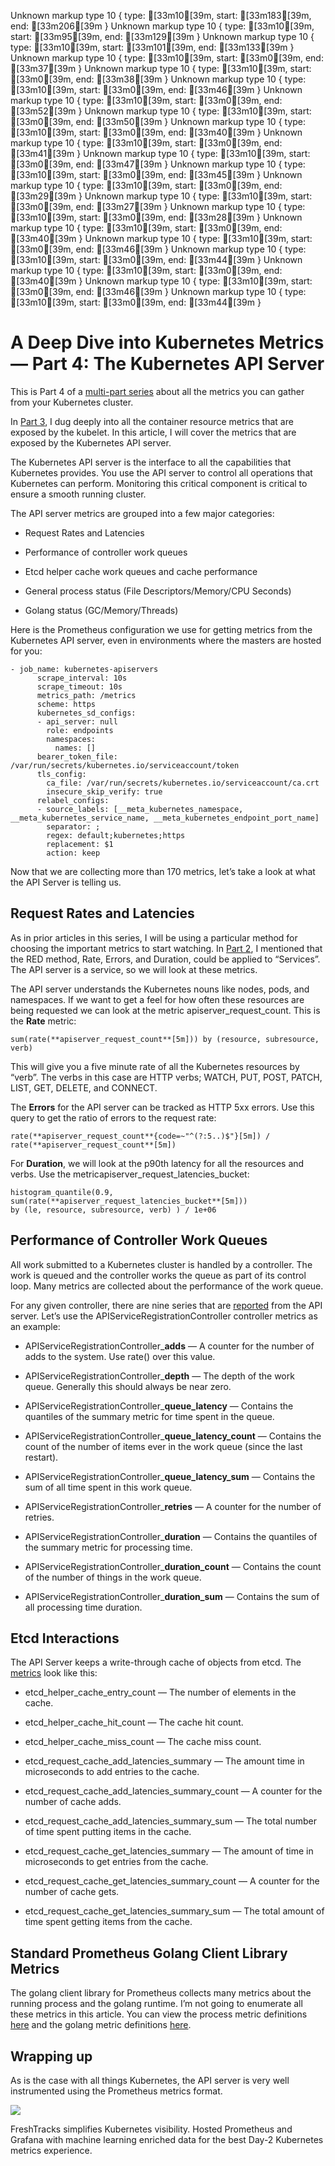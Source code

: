 Unknown markup type 10 { type: [33m10[39m, start: [33m183[39m, end: [33m206[39m }
Unknown markup type 10 { type: [33m10[39m, start: [33m95[39m, end: [33m129[39m }
Unknown markup type 10 { type: [33m10[39m, start: [33m101[39m, end: [33m133[39m }
Unknown markup type 10 { type: [33m10[39m, start: [33m0[39m, end: [33m37[39m }
Unknown markup type 10 { type: [33m10[39m, start: [33m0[39m, end: [33m38[39m }
Unknown markup type 10 { type: [33m10[39m, start: [33m0[39m, end: [33m46[39m }
Unknown markup type 10 { type: [33m10[39m, start: [33m0[39m, end: [33m52[39m }
Unknown markup type 10 { type: [33m10[39m, start: [33m0[39m, end: [33m50[39m }
Unknown markup type 10 { type: [33m10[39m, start: [33m0[39m, end: [33m40[39m }
Unknown markup type 10 { type: [33m10[39m, start: [33m0[39m, end: [33m41[39m }
Unknown markup type 10 { type: [33m10[39m, start: [33m0[39m, end: [33m47[39m }
Unknown markup type 10 { type: [33m10[39m, start: [33m0[39m, end: [33m45[39m }
Unknown markup type 10 { type: [33m10[39m, start: [33m0[39m, end: [33m29[39m }
Unknown markup type 10 { type: [33m10[39m, start: [33m0[39m, end: [33m27[39m }
Unknown markup type 10 { type: [33m10[39m, start: [33m0[39m, end: [33m28[39m }
Unknown markup type 10 { type: [33m10[39m, start: [33m0[39m, end: [33m40[39m }
Unknown markup type 10 { type: [33m10[39m, start: [33m0[39m, end: [33m46[39m }
Unknown markup type 10 { type: [33m10[39m, start: [33m0[39m, end: [33m44[39m }
Unknown markup type 10 { type: [33m10[39m, start: [33m0[39m, end: [33m40[39m }
Unknown markup type 10 { type: [33m10[39m, start: [33m0[39m, end: [33m46[39m }
Unknown markup type 10 { type: [33m10[39m, start: [33m0[39m, end: [33m44[39m }

# A Deep Dive into Kubernetes Metrics — Part 4: The Kubernetes API Server



This is Part 4 of a [multi-part series](https://blog.freshtracks.io/a-deep-dive-into-kubernetes-metrics-b190cc97f0f6) about all the metrics you can gather from your Kubernetes cluster.

In [Part 3](https://blog.freshtracks.io/a-deep-dive-into-kubernetes-metrics-part-3-container-resource-metrics-361c5ee46e66), I dug deeply into all the container resource metrics that are exposed by the kubelet. In this article, I will cover the metrics that are exposed by the Kubernetes API server.

The Kubernetes API server is the interface to all the capabilities that Kubernetes provides. You use the API server to control all operations that Kubernetes can perform. Monitoring this critical component is critical to ensure a smooth running cluster.

The API server metrics are grouped into a few major categories:

* Request Rates and Latencies

* Performance of controller work queues

* Etcd helper cache work queues and cache performance

* General process status (File Descriptors/Memory/CPU Seconds)

* Golang status (GC/Memory/Threads)

Here is the Prometheus configuration we use for getting metrics from the Kubernetes API server, even in environments where the masters are hosted for you:

    - job_name: kubernetes-apiservers
          scrape_interval: 10s
          scrape_timeout: 10s
          metrics_path: /metrics
          scheme: https
          kubernetes_sd_configs:
          - api_server: null
            role: endpoints
            namespaces:
              names: []
          bearer_token_file: /var/run/secrets/kubernetes.io/serviceaccount/token
          tls_config:
            ca_file: /var/run/secrets/kubernetes.io/serviceaccount/ca.crt
            insecure_skip_verify: true
          relabel_configs:
          - source_labels: [__meta_kubernetes_namespace, __meta_kubernetes_service_name, __meta_kubernetes_endpoint_port_name]
            separator: ;
            regex: default;kubernetes;https
            replacement: $1
            action: keep

Now that we are collecting more than 170 metrics, let’s take a look at what the API Server is telling us.

## Request Rates and Latencies

As in prior articles in this series, I will be using a particular method for choosing the important metrics to start watching. In [Part 2](https://blog.freshtracks.io/a-deep-dive-into-kubernetes-metrics-part-2-c869581e9f29), I mentioned that the RED method, Rate, Errors, and Duration, could be applied to “Services”. The API server is a service, so we will look at these metrics.

The API server understands the Kubernetes nouns like nodes, pods, and namespaces. If we want to get a feel for how often these resources are being requested we can look at the metric apiserver_request_count. This is the **Rate** metric:

    sum(rate(**apiserver_request_count**[5m])) by (resource, subresource, verb)

This will give you a five minute rate of all the Kubernetes resources by “verb”. The verbs in this case are HTTP verbs; WATCH, PUT, POST, PATCH, LIST, GET, DELETE, and CONNECT.

The **Errors** for the API server can be tracked as HTTP 5xx errors. Use this query to get the ratio of errors to the request rate:

    rate(**apiserver_request_count**{code=~"^(?:5..)$"}[5m]) / rate(**apiserver_request_count**[5m])

For **Duration**, we will look at the p90th latency for all the resources and verbs. Use the metricapiserver_request_latencies_bucket:

    histogram_quantile(0.9, sum(rate(**apiserver_request_latencies_bucket**[5m])) 
    by (le, resource, subresource, verb) ) / 1e+06

## Performance of Controller Work Queues

All work submitted to a Kubernetes cluster is handled by a controller. The work is queued and the controller works the queue as part of its control loop. Many metrics are collected about the performance of the work queue.

For any given controller, there are nine series that are [reported](https://github.com/kubernetes/kubernetes/blob/3dbbd0bdf44cb07fdde85aa392adf99ea7e95939/pkg/util/workqueue/prometheus/prometheus.go#L34) from the API server. Let’s use the APIServiceRegistrationController controller metrics as an example:

* APIServiceRegistrationController_**adds** — A counter for the number of adds to the system. Use rate() over this value.

* APIServiceRegistrationController_**depth** — The depth of the work queue. Generally this should always be near zero.

* APIServiceRegistrationController_**queue_latency** — Contains the quantiles of the summary metric for time spent in the queue.

* APIServiceRegistrationController_**queue_latency_count** — Contains the count of the number of items ever in the work queue (since the last restart).

* APIServiceRegistrationController_**queue_latency_sum** — Contains the sum of all time spent in this work queue.

* APIServiceRegistrationController_**retries** — A counter for the number of retries.

* APIServiceRegistrationController_**duration** — Contains the quantiles of the summary metric for processing time.

* APIServiceRegistrationController_**duration_count** — Contains the count of the number of things in the work queue.

* APIServiceRegistrationController_**duration_sum** — Contains the sum of all processing time duration.

## Etcd Interactions

The API Server keeps a write-through cache of objects from etcd. The [metrics](https://github.com/kubernetes/kubernetes/blob/2f09876c44bd0f8bde4c14c03be193bf53419ad8/staging/src/k8s.io/apiserver/pkg/storage/etcd/metrics/metrics.go#L28) look like this:

* etcd_helper_cache_entry_count — The number of elements in the cache.

* etcd_helper_cache_hit_count — The cache hit count.

* etcd_helper_cache_miss_count — The cache miss count.

* etcd_request_cache_add_latencies_summary — The amount time in microseconds to add entries to the cache.

* etcd_request_cache_add_latencies_summary_count — A counter for the number of cache adds.

* etcd_request_cache_add_latencies_summary_sum — The total number of time spent putting items in the cache.

* etcd_request_cache_get_latencies_summary — The amount of time in microseconds to get entries from the cache.

* etcd_request_cache_get_latencies_summary_count — A counter for the number of cache gets.

* etcd_request_cache_get_latencies_summary_sum — The total amount of time spent getting items from the cache.

## Standard Prometheus Golang Client Library Metrics

The golang client library for Prometheus collects many metrics about the running process and the golang runtime. I’m not going to enumerate all these metrics in this article. You can view the process metric definitions [here](https://github.com/prometheus/client_golang/blob/f1323f902ca878b3a87e1a76458be272fe1efe0d/prometheus/process_collector.go#L56) and the golang metric definitions [here](https://github.com/prometheus/client_golang/blob/bcbbc08eb2ddff3af83bbf11e7ec13b4fd730b6e/prometheus/go_collector.go#L28).

## Wrapping up

As is the case with all things Kubernetes, the API server is very well instrumented using the Prometheus metrics format.

![](https://cdn-images-1.medium.com/max/2496/1*TuGW7Lvvjmvks1Zap88NJg.png)

FreshTracks simplifies Kubernetes visibility. Hosted Prometheus and Grafana with machine learning enriched data for the best Day-2 Kubernetes metrics experience.
